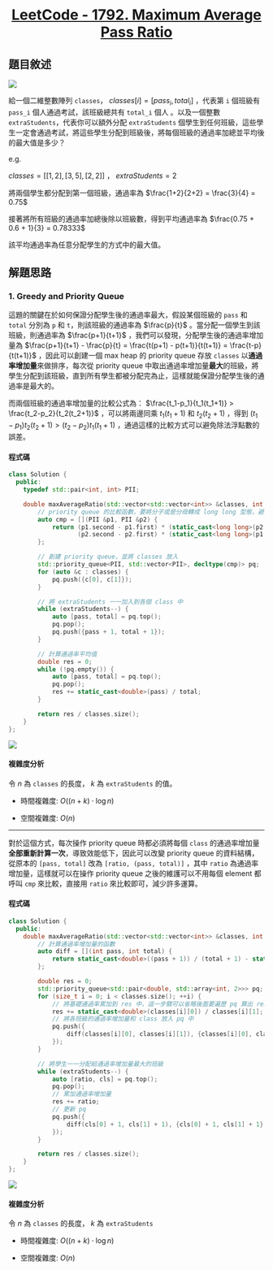 # <center> [LeetCode - 1792. Maximum Average Pass Ratio](https://leetcode.com/problems/maximum-average-pass-ratio/description/) </center>

## 題目敘述

[![](https://i.imgur.com/1ROdn1G.png)](https://i.imgur.com/1ROdn1G.png)

給一個二維整數陣列 `classes`， $classes[i] = [pass_i, total_i]$ ，代表第 `i` 個班級有 `pass_i` 個人通過考試，該班級總共有 `total_i` 個人 。以及一個整數 `extraStudents`，代表你可以額外分配 `extraStudents` 個學生到任何班級，這些學生一定會通過考試，將這些學生分配到班級後，將每個班級的通過率加總並平均後的最大值是多少？

e.g.

$classes = [[1, 2], [3, 5], [2, 2]]$ ， $extraStudents = 2$

將兩個學生都分配到第一個班級，通過率為 $\frac{1+2}{2+2} = \frac{3}{4} = 0.75$

接著將所有班級的通過率加總後除以班級數，得到平均通過率為 $\frac{0.75 + 0.6 + 1}{3} = 0.78333$

該平均通過率為任意分配學生的方式中的最大值。

## 解題思路

### 1. Greedy and Priority Queue

這題的關鍵在於如何保證分配學生後的通過率最大，假設某個班級的 `pass` 和 `total` 分別為 `p` 和 `t`，則該班級的通過率為 $\frac{p}{t}$ 。當分配一個學生到該班級，則通過率為 $\frac{p+1}{t+1}$ ，我們可以發現，分配學生後的通過率增加量為 $\frac{p+1}{t+1} - \frac{p}{t} = \frac{t(p+1) - p(t+1)}{t(t+1)} = \frac{t-p}{t(t+1)}$ ，因此可以創建一個 max heap 的 priority queue 存放 `classes` 以**通過率增加量**來做排序，每次從 priority queue 中取出通過率增加量**最大**的班級，將學生分配到該班級，直到所有學生都被分配完為止，這樣就能保證分配學生後的通過率是最大的。

而兩個班級的通過率增加量的比較公式為： $\frac{t_1-p_1}{t_1(t_1+1)} > \frac{t_2-p_2}{t_2(t_2+1)}$ ，可以將兩邊同乘 $t_1(t_1+1)$ 和 $t_2(t_2+1)$ ，得到 $(t_1-p_1)t_2(t_2+1) > (t_2-p_2)t_1(t_1+1)$ ，通過這樣的比較方式可以避免除法浮點數的誤差。

#### 程式碼

```c++ {.line-numbers}
class Solution {
  public:
    typedef std::pair<int, int> PII;

    double maxAverageRatio(std::vector<std::vector<int>> &classes, int extraStudents) {
        // priority queue 的比較函數，要將分子或是分母轉成 long long 型態，避免乘法溢位
        auto cmp = [](PII &p1, PII &p2) {
            return (p1.second - p1.first) * (static_cast<long long>(p2.second) * (p2.second + 1)) <
                   (p2.second - p2.first) * (static_cast<long long>(p1.second) * (p1.second + 1));
        };

        // 創建 priority queue，並將 classes 放入
        std::priority_queue<PII, std::vector<PII>, decltype(cmp)> pq;
        for (auto &c : classes) {
            pq.push({c[0], c[1]});
        }

        // 將 extraStudents 一一加入到各個 class 中
        while (extraStudents--) {
            auto [pass, total] = pq.top();
            pq.pop();
            pq.push({pass + 1, total + 1});
        }

        // 計算通過率平均值
        double res = 0;
        while (!pq.empty()) {
            auto [pass, total] = pq.top();
            pq.pop();
            res += static_cast<double>(pass) / total;
        }

        return res / classes.size();
    }
};
```

[![](https://i.imgur.com/d0jCuMm.png)](https://i.imgur.com/d0jCuMm.png)

#### 複雜度分析

令 $n$ 為 `classes` 的長度， $k$ 為 `extraStudents` 的值。

- 時間複雜度: $O((n+k) \cdot \log n)$

- 空間複雜度: $O(n)$

---
對於這個方式，每次操作 priority queue 時都必須將每個 `class` 的通過率增加量**全部重新計算一次**，導致效能低下，因此可以改變 priority queue 的資料結構，從原本的 `[pass, total]` 改為 `[ratio, (pass, total)]` ，其中 `ratio` 為通過率增加量，這樣就可以在操作 priority queue 之後的維護可以不用每個 element 都呼叫 `cmp` 來比較，直接用 `ratio` 來比較即可，減少許多運算。

#### 程式碼

```c++ {.line-numbers}
class Solution {
  public:
    double maxAverageRatio(std::vector<std::vector<int>> &classes, int extraStudents) {
        // 計算通過率增加量的函數
        auto diff = [](int pass, int total) {
            return static_cast<double>((pass + 1)) / (total + 1) - static_cast<double>(pass) / total;
        };

        double res = 0;
        std::priority_queue<std::pair<double, std::array<int, 2>>> pq;
        for (size_t i = 0; i < classes.size(); ++i) {
            // 將基礎通過率累加到 res 中，這一步驟可以省略後面要遍歷 pq 算出 res 的步驟
            res += static_cast<double>(classes[i][0]) / classes[i][1];
            // 將各班級的通過率增加量和 class 放入 pq 中
            pq.push({
                diff(classes[i][0], classes[i][1]), {classes[i][0], classes[i][1]}
            });
        }

        // 將學生一一分配給通過率增加量最大的班級
        while (extraStudents--) {
            auto [ratio, cls] = pq.top();
            pq.pop();
            // 累加通過率增加量
            res += ratio;
            // 更新 pq
            pq.push({
                diff(cls[0] + 1, cls[1] + 1), {cls[0] + 1, cls[1] + 1}
            });
        }

        return res / classes.size();
    }
};
```

[![](https://i.imgur.com/ZdKqzBL.png)](https://i.imgur.com/ZdKqzBL.png)

#### 複雜度分析

令 $n$ 為 `classes` 的長度， $k$ 為 `extraStudents`

- 時間複雜度: $O((n+k) \cdot \log n)$

- 空間複雜度: $O(n)$
